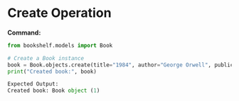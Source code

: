 # Create Operation

**Command:**
```python
from bookshelf.models import Book

# Create a Book instance
book = Book.objects.create(title="1984", author="George Orwell", publication_year=1949)
print("Created book:", book)

Expected Output:
Created book: Book object (1)
